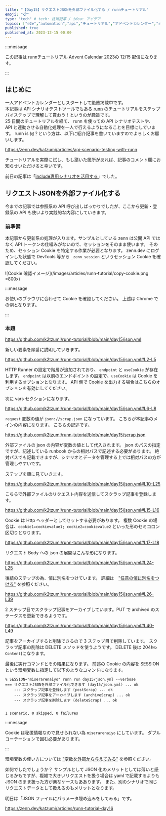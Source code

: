 ```yaml
---
title: "【Day15】リクエストJSONを外部ファイル化する / runnチュートリアル"
emoji: "📋"
type: "tech" # tech: 技術記事 / idea: アイデア
topics: ["e2e","automation","api","チュートリアル","アドベントカレンダー","runn"]
published: true
published_at: 2023-12-15 00:00
---
```


:::message

この記事は [runnチュートリアル Advent Calendar 2023](https://qiita.com/advent-calendar/2023/runn-tutorial)の 12/15 配信になります。

:::

## はじめに

一人アドベントカレンダーとしスタートして絶賛掲載中です。  
本記事は API シナリオテストツールでもある [runn](https://github.com/k1LoW/runn) のチュートリアルをステップバイステップで理解して貰おう！というのが趣旨です。  
25 日間のチュートリアルを経て、 runn を使っての API シナリオテストや、 API と連動させる自動化処理を一人で行えるようになることを目標にしています。 
runn is 何？という方は、以下に紹介記事を書いていますのでよろしくお願いします。

https://zenn.dev/katzumi/articles/api-scenario-testing-with-runn

チュートリアルを実際に試し、もし躓いた箇所があれば、記事のコメント欄にお知らせいただけると幸いです。

前日の記事は「[include専用シナリオを活用する](https://zenn.dev/katzumi/articles/runn-tutorial-day14)」でした。

## リクエストJSONを外部ファイル化する

今までの記事では参照系の API 呼び出しばっかりでしたが、ここから更新・登録系の API も使いより実践的な内容にしていきます。 

### 前準備

本記事から更新系の処理が入ります。サンプルとしている zenn は公開 API ではなく API トークンの仕組みがないので、セッションをそのまま使います。
そのため、セッション Cookie を特定する作業が必要となります。
zenn.dev にログインした状態で DevTools 等から `_zenn_session` というセッション Cookie を確認してください。

<!-- textlint-disable -->
![Cookie 確認イメージ](/images/articles/runn-tutorial/copy-cookie.png =800x)
<!-- textlint-enable -->

:::message

お使いのブラウザに合わせて Cookie を確認してください。
上述は Chrome での例となります。

:::

### 本題

https://github.com/k2tzumi/runn-tutorial/blob/main/day15/json.yml


新しい要素を順番に説明していきます。

https://github.com/k2tzumi/runn-tutorial/blob/main/day15/json.yml#L2-L5

HTTP Runner の設定で階層が追加されており、 `endpoint` と `useCookie` が存在します。
`endpoint` は以前のエンドポイントの設定で、`useCookie` は Cookie を利用するオプションとなります。
API 側で Cookie を出力する場合はこちらのオプションを有効にしてください。


次に vars セクションになります。

https://github.com/k2tzumi/runn-tutorial/blob/main/day15/json.yml#L6-L8

`request` 変数の値が `json://scrap.json` になっています。
こちらが本記事のメインの内容になります。
こちらの記述です。

https://github.com/k2tzumi/runn-tutorial/blob/main/day15/scrap.json

外部ファイルの json の内容が変数の値として代入されます。
json のパスの指定ですが、記述している runbook からの相対パスで記述する必要があります。
絶対パスでも記載できますが、シナリオとデータを管理する上では相対パスの方が管理しやすいです。

ステップを順に見ていきます。

https://github.com/k2tzumi/runn-tutorial/blob/main/day15/json.yml#L10-L25

こちらで外部ファイルのリクエスト内容を送信してスクラップ記事を登録します。

https://github.com/k2tzumi/runn-tutorial/blob/main/day15/json.yml#L15-L16

Cookie は Http ヘッダーとしてセットする必要があります。
複数 Cookie の場合は、`cookie1=cookievalue1; cookie2=cookievalue2` といった形のセミコロン区切りとなります。


https://github.com/k2tzumi/runn-tutorial/blob/main/day15/json.yml#L17-L18

リクエスト Body への json の展開はこんな形になります。

https://github.com/k2tzumi/runn-tutorial/blob/main/day15/json.yml#L24-L25

後続のステップの為、値に別名をつけています。
詳細は　["任意の値に別名をつける"](https://zenn.dev/katzumi/articles/runn-tutorial-day10) を参照ください。


https://github.com/k2tzumi/runn-tutorial/blob/main/day15/json.yml#L26-L39

2 ステップ目でスクラップ記事をアーカイブしています。PUT で archived のステータスを更新できるようです。

https://github.com/k2tzumi/runn-tutorial/blob/main/day15/json.yml#L40-L49

記事をアーカイブすると削除できるので 3 ステップ目で削除しています。
スクラップ記事の削除は DELETE メソッドを使うようです。
DELETE 後は 204(`No Content`)になります。

最後に実行コマンドとその結果になります。
前述の Cookie の内容を SESSION という環境変数に指定して以下のようなコマンドになります。

```console
% SESSION="miserarenaiyo" runn run day15/json.yml --verbose 
=== リクエストJSONを外部ファイル化できます (day15/json.yml) ... ok
    --- スクラップ記事を登録します (postScrap) ... ok
    --- スクラップ記事をアーカイブします (archiveScrap) ... ok
    --- スクラップ記事を削除します (deleteScrap) ... ok


1 scenario, 0 skipped, 0 failures
```

:::message

Cookie は秘匿情報なので見せられない為 `miserarenaiyo` にしています。
ダブルコーテーションで囲む必要があります。

:::

環境変数の使い方については ["変数を外部から与えてみる"](https://zenn.dev/katzumi/articles/runn-tutorial-day06) を参照ください。

如何でしたでしょうか？
サンプルとして JSON 化のメリットとしては薄いと感じるかもですが、複雑で大きいリクエストを扱う場合は yaml で記載するよりも JSON のまま扱った方が楽なケースもああります。
また、別のシナリオで同じリクエストデータとして扱えるのもメリットとなります。


明日は「JSON ファイルにパラメータ埋め込みをしてみる」です。

https://zenn.dev/katzumi/articles/runn-tutorial-day16